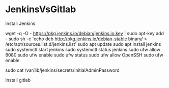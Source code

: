 # JenkinsVsGitlab


Install Jenkins 


 wget -q -O - https://pkg.jenkins.io/debian/jenkins.io.key | sudo apt-key add -
 sudo sh -c 'echo deb http://pkg.jenkins.io/debian-stable binary/ > /etc/apt/sources.list.d/jenkins.list'
 sudo apt update
 sudo apt install jenkins
 sudo systemctl start jenkins
 sudo systemctl status jenkins
 sudo ufw allow 8080
 sudo ufw enable
 sudo ufw status
 sudo ufw allow OpenSSH
 sudo ufw enable
 
 
 sudo cat /var/lib/jenkins/secrets/initialAdminPassword
 
 
 
 Install gitlab
 
 
 
